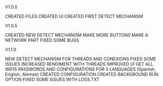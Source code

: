 V1.0.0


CREATED FILES
CREATED UI
CREATED FIRST DETECT MECHANISM

V1.0.5

CREATED NEW DETECT MECHANISM
MAKE MORE BUTTONS
MAKE A NETWORK PART
FIXED SOME BUGS

V1.1.0

NEW DETECT MECHANISM FOR THREADS AND CONEXIONS
FIXED SOME ISSUES
INCREASED RENDIMENT WITH THREADS
IMPROVED UI
GET ALL WIFIS PASSWORDS AND CONFIGURATIONS FOR 3 LANGUAGES (Spanish, English, Aleman)
CREATED CONFIGURATION
CREATED BACKGROUND RUN OPTION
FIXED SOME ISSUES WITH LOGS.TXT